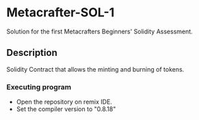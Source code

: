 # Metacrafter-SOL-1

Solution for the first Metacrafters Beginners' Solidity Assessment.

## Description

Solidity Contract that allows the minting and burning of tokens.

### Executing program

* Open the repository on remix IDE.
* Set the compiler version to "0.8.18"
